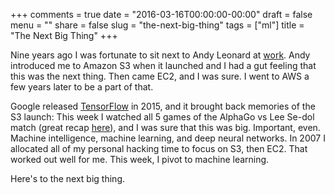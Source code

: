 +++
comments = true
date = "2016-03-16T00:00:00-00:00"
draft = false
menu = ""
share = false
slug = "the-next-big-thing"
tags = ["ml"]
title = "The Next Big Thing"
+++

Nine years ago I was fortunate to sit next to Andy Leonard at [work](http://cidresearch.org). Andy introduced me to Amazon S3 when it launched and I had a gut feeling that this was the next thing. Then came EC2, and I was sure. I went to AWS a few years later to be a part of that.

Google released [TensorFlow](https://www.tensorflow.org/) in 2015, and it brought back memories of the S3 launch: This week I watched all 5 games of the AlphaGo vs Lee Se-dol match (great recap [here](http://www.theverge.com/2016/3/15/11234816/alphago-vs-lee-sedol-go-game-recap)), and I was sure that this was big. Important, even. Machine intelligence, machine learning, and deep neural networks. In 2007 I allocated all of my personal hacking time to focus on S3, then EC2. That worked out well for me. This week, I pivot to machine learning.

Here's to the next big thing.
